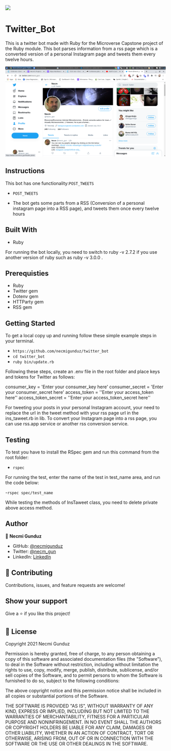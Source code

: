 ![](https://img.shields.io/badge/Microverse-blueviolet)

# Twitter_Bot

This is a twitter bot made with Ruby for the Microverse Capstone project of the Ruby module. This bot parses information from a rss page which is a converted version of a personal Instagram page and tweets them every twelve hours. 

![screenshot](assets/Screenshot_2021-01-27_10-58-02.png)

## Instructions

This bot has one functionality:`POST_TWEETS`

* `POST_TWEETS`
- The bot gets some parts from a RSS (Conversion of a personal instagram page into a RSS page), and tweets them once every twelve hours

## Built With

- Ruby

For running the bot locally, you need to switch to ruby -v 2.7.2 if you use another version of ruby such as ruby -v 3.0.0 .

## Prerequisties

- Ruby
- Twitter gem
- Dotenv gem
- HTTParty gem
- RSS gem

## Getting Started

To get a local copy up and running follow these simple example steps in your terminal.

- `https://github.com/necmigunduz/twitter_bot`
- `cd twitter_bot`
- `ruby bin/update.rb`

Following these steps, create an .env file in the root folder and place keys and tokens for Twitter as follows: 

consumer_key = 'Enter your consumer_key here'
consumer_secret     = 'Enter your consumer_secret here'
access_token        = ''Enter your access_token here''
access_token_secret = ''Enter your access_token_secret here''

For tweeting your posts in your personal Instagram account, your need to replace the url in the tweet method with your rss page url in the ins_taweet.rb in lib. To convert your Instagram page into a rss page, you can use rss.app service or another rss conversion service. 

## Testing

To test you have to install the RSpec gem and run this command from the root folder:

- `rspec`

For running the test, enter the name of the test in test_name area, and run the code below:

-`rspec spec/test_name`

While testing the methods of InsTaweet class, you need to delete private above access method.

## Author

👤 **Necmi Gunduz**

- GitHub: [@necmigunduz](https://github.com/necmigunduz)
- Twitter: [@necm_gun](https://twitter.com/necm_gun)
- LinkedIn: [LinkedIn](https://www.linkedin.com/in/necmigunduz/)

## 🤝 Contributing

Contributions, issues, and feature requests are welcome!

## Show your support

Give a ⭐️ if you like this project!

## 📝 License

Copyright 2021 Necmi Gunduz

Permission is hereby granted, free of charge, to any person obtaining a copy of this software and associated documentation files (the "Software"), to deal in the Software without restriction, including without limitation the rights to use, copy, modify, merge, publish, distribute, sublicense, and/or sell copies of the Software, and to permit persons to whom the Software is furnished to do so, subject to the following conditions:

The above copyright notice and this permission notice shall be included in all copies or substantial portions of the Software.

THE SOFTWARE IS PROVIDED "AS IS", WITHOUT WARRANTY OF ANY KIND, EXPRESS OR IMPLIED, INCLUDING BUT NOT LIMITED TO THE WARRANTIES OF MERCHANTABILITY, FITNESS FOR A PARTICULAR PURPOSE AND NONINFRINGEMENT. IN NO EVENT SHALL THE AUTHORS OR COPYRIGHT HOLDERS BE LIABLE FOR ANY CLAIM, DAMAGES OR OTHER LIABILITY, WHETHER IN AN ACTION OF CONTRACT, TORT OR OTHERWISE, ARISING FROM, OUT OF OR IN CONNECTION WITH THE SOFTWARE OR THE USE OR OTHER DEALINGS IN THE SOFTWARE.